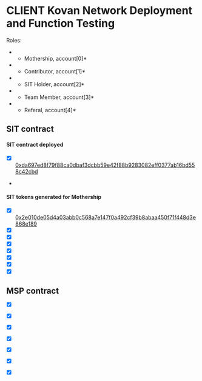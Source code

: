 # CLIENT Kovan Network Deployment and Function Testing

Roles:

* - Mothership, account[0]*
* - Contributor, account[1]*
* - SIT Holder, account[2]*
* - Team Member, account[3]*
* - Referal, account[4]*

## SIT contract
#### SIT contract deployed
 - [x] [0xda697ed8f79f88ca0dbaf3dcbb59e42f88b9283082eff0377ab16bd558c42cbd](https://kovan.etherscan.io/tx/0xda697ed8f79f88ca0dbaf3dcbb59e42f88b9283082eff0377ab16bd558c42cbd)
 -
#### SIT tokens generated for Mothership
 - [x] [0x2e010de05d4a03abb0c568a7e147f0a492cf39b8abaa450f71f448d3e868e189](https://kovan.etherscan.io/tx/0x2e010de05d4a03abb0c568a7e147f0a492cf39b8abaa450f71f448d3e868e189)
 - [x] []()
 - [x] []()
 - [x] []()
 - [x] []()
 - [x] []()
 - [x] []()
 - [x] []()

## MSP contract
 - [x] []()
 - [x] []()
 - [x] []()
 - [x] []()
 - [x] []()
 - [x] []()
 - [x] []()


